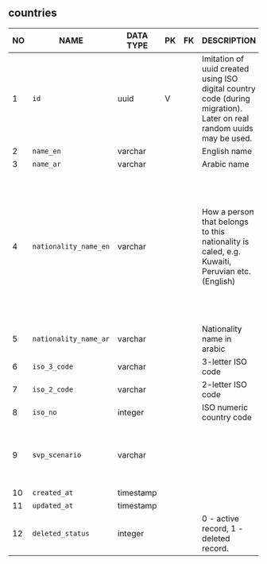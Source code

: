 countries
----------------------------


NO | NAME | DATA TYPE | PK | FK | DESCRIPTION  | COMMENTS          
---|------|-----------|----|----|--------------|----------
1|`id` | uuid | V |  | Imitation of uuid created using ISO digital country code (during migration). Later on real random uuids may be used. | 
2|`name_en` | varchar |  |  | English name | 
3|`name_ar` | varchar |  |  | Arabic name | 
4|`nationality_name_en` | varchar |  |  | How a person that belongs to this nationality is caled, e.g. Kuwaiti, Peruvian etc. (English) | TODO: We are assuming that one country is linked to only one nationality. It has been designed like this in QVP and of course it is a generalization. If this generalization is enough for our purposes, we may leave it at that. Otherwise a separate table 'nationalities' is needed.
5|`nationality_name_ar` | varchar |  |  | Nationality name in arabic | 
6|`iso_3_code` | varchar |  |  | 3-letter ISO code | 
7|`iso_2_code` | varchar |  |  | 2-letter ISO code | 
8|`iso_no` | integer |  |  | ISO numeric country code | 
9|`svp_scenario` | varchar |  |  |  | a scenario used in svp flow for this country. One of: takamol_test_centers, prometric_test_centers, online verification.
10|`created_at` | timestamp |  |  |  | 
11|`updated_at` | timestamp |  |  |  | 
12|`deleted_status` | integer |  |  | 0 - active record, 1 - deleted record. | 
